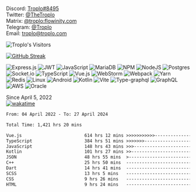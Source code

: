 Discord: <a href="https://discord.com/users/692259321907773460">Troplo#8495</a><br>
Twitter: <a href="https://twitter.com/TheTroplo">@TheTroplo</a><br>
Matrix: <a href="https://matrix.to/#/@troplo:flowinity.com">@troplo:flowinity.com</a><br>
Telegram: <a href="https://t.me/Troplo">@Troplo</a><br>
Email: <a href="mailto:troplo@troplo.com">troplo@troplo.com</a>

![Troplo's Visitors](https://visitor-badge.glitch.me/badge?page_id=Troplo&left_color=grey&right_color=blue)

[![GitHub Streak](https://github-readme-streak-stats.herokuapp.com/?user=Troplo&theme=dark)](https://git.io/streak-stats)

![Express.js](https://img.shields.io/badge/express.js-%23404d59.svg?style=for-the-badge&logo=express&logoColor=%2361DAFB)
![JWT](https://img.shields.io/badge/JWT-black?style=for-the-badge&logo=JSON%20web%20tokens)
![JavaScript](https://img.shields.io/badge/javascript-%23323330.svg?style=for-the-badge&logo=javascript&logoColor=%23F7DF1E)
![MariaDB](https://img.shields.io/badge/MariaDB-003545?style=for-the-badge&logo=mariadb&logoColor=white)
![NPM](https://img.shields.io/badge/NPM-%23000000.svg?style=for-the-badge&logo=npm&logoColor=white)
![NodeJS](https://img.shields.io/badge/node.js-6DA55F?style=for-the-badge&logo=node.js&logoColor=white)
![Postgres](https://img.shields.io/badge/postgres-%23316192.svg?style=for-the-badge&logo=postgresql&logoColor=white)
![Socket.io](https://img.shields.io/badge/Socket.io-black?style=for-the-badge&logo=socket.io&badgeColor=010101)
![TypeScript](https://img.shields.io/badge/typescript-%23007ACC.svg?style=for-the-badge&logo=typescript&logoColor=white)
![Vue.js](https://img.shields.io/badge/vuejs-%2335495e.svg?style=for-the-badge&logo=vuedotjs&logoColor=%234FC08D)
![WebStorm](https://img.shields.io/badge/webstorm-143?style=for-the-badge&logo=webstorm&logoColor=white&color=black)
![Webpack](https://img.shields.io/badge/webpack-%238DD6F9.svg?style=for-the-badge&logo=webpack&logoColor=black)
![Yarn](https://img.shields.io/badge/yarn-%232C8EBB.svg?style=for-the-badge&logo=yarn&logoColor=white)
![Redis](https://img.shields.io/badge/redis-%23DD0031.svg?style=for-the-badge&logo=redis&logoColor=white)
![Linux](https://img.shields.io/badge/Linux-FCC624?style=for-the-badge&logo=linux&logoColor=black)
![Android](https://img.shields.io/badge/Android-3DDC84?style=for-the-badge&logo=android&logoColor=3DDC84&color=black)
![Kotlin](https://img.shields.io/badge/kotlin-%237F52FF.svg?style=for-the-badge&logo=kotlin&logoColor=white)
![Vite](https://img.shields.io/badge/vite-%23646CFF.svg?style=for-the-badge&logo=vite&logoColor=white)
![Type-graphql](https://img.shields.io/badge/-TypeGraphQL-%23C04392?style=for-the-badge)
![GraphQL](https://img.shields.io/badge/-GraphQL-E10098?style=for-the-badge&logo=graphql&logoColor=white)
![AWS](https://img.shields.io/badge/AWS-%23FF9900.svg?style=for-the-badge&logo=amazon-aws&logoColor=white)
![Oracle](https://img.shields.io/badge/Oracle-F80000?style=for-the-badge&logo=oracle&logoColor=white)

Since April 5, 2022<br>[![wakatime](https://wakatime.com/badge/user/e5c39496-66c7-4025-bde6-d27a6433ed9b.svg)](https://wakatime.com/@e5c39496-66c7-4025-bde6-d27a6433ed9b)
<!--START_SECTION:waka-->

```txt
From: 04 April 2022 - To: 27 April 2024

Total Time: 1,421 hrs 20 mins

Vue.js                        614 hrs 12 mins >>>>>>>>>>>--------------   43.21 %
TypeScript                    384 hrs 51 mins >>>>>>>------------------   27.08 %
JavaScript                    148 hrs 43 mins >>>----------------------   10.46 %
Kotlin                        101 hrs 27 mins >>-----------------------   07.14 %
JSON                          48 hrs 55 mins  >------------------------   03.44 %
C++                           25 hrs 50 mins  -------------------------   01.82 %
Dart                          14 hrs 41 mins  -------------------------   01.03 %
SCSS                          13 hrs 5 mins   -------------------------   00.92 %
CSS                           9 hrs 26 mins   -------------------------   00.66 %
HTML                          9 hrs 24 mins   -------------------------   00.66 %
```

<!--END_SECTION:waka-->
<!--![Metrics](https://github.com/Troplo/Troplo/blob/main/github-metrics.svg)-->
